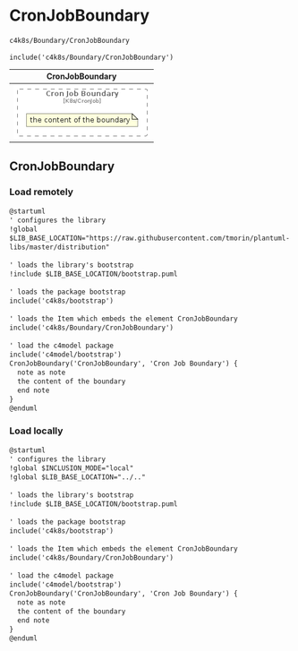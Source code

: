 # CronJobBoundary


```text
c4k8s/Boundary/CronJobBoundary
```

```text
include('c4k8s/Boundary/CronJobBoundary')
```



| CronJobBoundary |
| :---: |
| ![illustration for CronJobBoundary](../../c4k8s/Boundary/CronJobBoundary.Local.png) |




## CronJobBoundary

### Load remotely
```plantuml
@startuml
' configures the library
!global $LIB_BASE_LOCATION="https://raw.githubusercontent.com/tmorin/plantuml-libs/master/distribution"

' loads the library's bootstrap
!include $LIB_BASE_LOCATION/bootstrap.puml

' loads the package bootstrap
include('c4k8s/bootstrap')

' loads the Item which embeds the element CronJobBoundary
include('c4k8s/Boundary/CronJobBoundary')

' load the c4model package
include('c4model/bootstrap')
CronJobBoundary('CronJobBoundary', 'Cron Job Boundary') {
  note as note
  the content of the boundary
  end note
}
@enduml
```

### Load locally
```plantuml
@startuml
' configures the library
!global $INCLUSION_MODE="local"
!global $LIB_BASE_LOCATION="../.."

' loads the library's bootstrap
!include $LIB_BASE_LOCATION/bootstrap.puml

' loads the package bootstrap
include('c4k8s/bootstrap')

' loads the Item which embeds the element CronJobBoundary
include('c4k8s/Boundary/CronJobBoundary')

' load the c4model package
include('c4model/bootstrap')
CronJobBoundary('CronJobBoundary', 'Cron Job Boundary') {
  note as note
  the content of the boundary
  end note
}
@enduml
```

